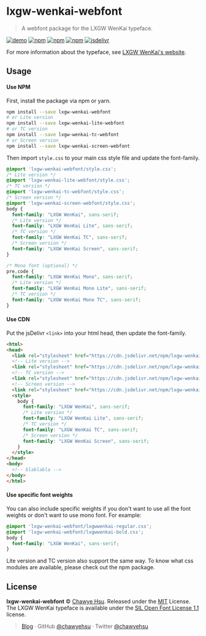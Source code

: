 lxgw-wenkai-webfont
===================

> A webfont package for the LXGW WenKai typeface.

[![demo][demo-badge]][demo-url] [![npm][npm-badge]][npm-url] [![npm][license-badge]](LICENSE) [![npm][npm-dl-badge]][npm-url] [![jsdelivr][jsdelivr-badge]][jsdelivr-url]

For more information about the typeface, see [LXGW WenKai's website][lxgw-wenkai].

## Usage

#### Use NPM

First, install the package via npm or yarn.

```sh
npm install --save lxgw-wenkai-webfont
# or Lite version
npm install --save lxgw-wenkai-lite-webfont
# or TC version
npm install --save lxgw-wenkai-tc-webfont
# or Screen version
npm install --save lxgw-wenkai-screen-webfont
```

Then import `style.css` to your main css style file and update the font-family.

```css
@import 'lxgw-wenkai-webfont/style.css';
/* Lite version */
@import 'lxgw-wenkai-lite-webfont/style.css';
/* TC version */
@import 'lxgw-wenkai-tc-webfont/style.css';
/* Screen version */
@import 'lxgw-wenkai-screen-webfont/style.css';
body {
  font-family: "LXGW WenKai", sans-serif;
  /* Lite version */
  font-family: "LXGW WenKai Lite", sans-serif;
  /* TC version */
  font-family: "LXGW WenKai TC", sans-serif;
  /* Screen version */
  font-family: "LXGW WenKai Screen", sans-serif;
}

/* Mono font (optional) */
pre,code {
  font-family: "LXGW WenKai Mono", sans-serif;
  /* Lite version */
  font-family: "LXGW WenKai Mono Lite", sans-serif;
  /* TC version */
  font-family: "LXGW WenKai Mono TC", sans-serif;
}
```

#### Use CDN

Put the jsDelivr `<link>` into your html head, then update the font-family.

```html
<html>
<head>
  <link rel="stylesheet" href="https://cdn.jsdelivr.net/npm/lxgw-wenkai-webfont@1.1.0/style.css" />
  <!-- Lite version -->
  <link rel="stylesheet" href="https://cdn.jsdelivr.net/npm/lxgw-wenkai-lite-webfont@1.1.0/style.css" />
  <!-- TC version -->
  <link rel="stylesheet" href="https://cdn.jsdelivr.net/npm/lxgw-wenkai-tc-webfont@1.0.0/style.css" />
  <!-- Screen version -->
  <link rel="stylesheet" href="https://cdn.jsdelivr.net/npm/lxgw-wenkai-screen-webfont@1.1.0/style.css" />
  <style>
    body {
      font-family: "LXGW WenKai", sans-serif;
      /* Lite version */
      font-family: "LXGW WenKai Lite", sans-serif;
      /* TC version */
      font-family: "LXGW WenKai TC", sans-serif;
      /* Screen version */
      font-family: "LXGW WenKai Screen", sans-serif;
    }
  </style>
</head>
<body>
  <!-- blablabla -->
</body>
</html>
```

#### Use specific font weights

You can also include specific weights if you don't want to use all the font
weights or don't want to use mono font. For example:

```css
@import 'lxgw-wenkai-webfont/lxgwwenkai-regular.css';
@import 'lxgw-wenkai-webfont/lxgwwenkai-bold.css';
body {
  font-family: "LXGW WenKai", sans-serif;
}
```

Lite version and TC version also support the same way. To know what css modules
are available, please check out the npm package.

## License

**lxgw-wenkai-webfont** © [Chawye Hsu](https://github.com/chawyehsu). Released under the [MIT](LICENSE) License.  
The LXGW WenKai typeface is available under the [SIL Open Font License 1.1][ofl] license.

> [Blog](https://chawyehsu.com) · GitHub [@chawyehsu](https://github.com/chawyehsu) · Twitter [@chawyehsu](https://twitter.com/chawyehsu)


[demo-badge]: https://img.shields.io/badge/online-demo-blue.svg?style=flat-square
[demo-url]: https://chawyehsu.github.io/lxgw-wenkai-webfont
[npm-badge]: https://img.shields.io/npm/v/lxgw-wenkai-webfont.svg?style=flat-square
[npm-url]: https://www.npmjs.com/package/lxgw-wenkai-webfont
[license-badge]: https://img.shields.io/npm/l/lxgw-wenkai-webfont.svg?style=flat-square
[license-url]: LICENSE
[npm-dl-badge]: https://img.shields.io/npm/dt/lxgw-wenkai-webfont.svg?style=flat-square
[lxgw-wenkai]: https://github.com/lxgw/LxgwWenKai
[jsdelivr-badge]: https://data.jsdelivr.com/v1/package/npm/lxgw-wenkai-webfont/badge
[jsdelivr-url]: https://www.jsdelivr.com/package/npm/lxgw-wenkai-webfont
[ofl]: https://scripts.sil.org/OFL
